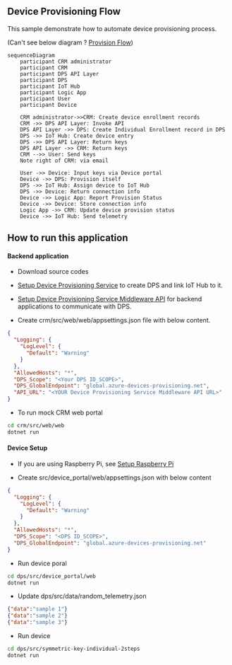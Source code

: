 ## Device Provisioning Flow

This sample demonstrate how to automate device provisioning process.

(Can't see below diagram ? [Provision Flow](docs/img/provisioning-flow.jpg))

```mermaid
sequenceDiagram
    participant CRM administrator
    participant CRM
    participant DPS API Layer
    participant DPS
    participant IoT Hub
    participant Logic App
    participant User
    participant Device
    
    CRM administrator->>CRM: Create device enrollment records
    CRM ->> DPS API Layer: Invoke API
    DPS API Layer ->> DPS: Create Individual Enrollment record in DPS
    DPS ->> IoT Hub: Create device entry
    DPS ->> DPS API Layer: Return keys
    DPS API Layer ->> CRM: Return keys
    CRM -->> User: Send keys
    Note right of CRM: via email
    
    User ->> Device: Input keys via Device portal
    Device ->> DPS: Provision itself
    DPS ->> IoT Hub: Assign device to IoT Hub
    DPS ->> Device: Return connection info
    Device ->> Logic App: Report Provision Status
    Device ->> Device: Store connection info
    Logic App ->> CRM: Update device provision status
    Device ->> IoT Hub: Send telemetry
```

## How to run this application

#### Backend application

-   Download source codes

-   [Setup Device Provisioning Service](docs/dps.md) to create DPS and link IoT Hub to it.

-   [Setup Device Provisioning Service Middleware API](docs/dps_api.md) for backend applications to communicate with DPS.

-   Create crm/src/web/web/appsettings.json file with below content.

```json
{
  "Logging": {
    "LogLevel": {
      "Default": "Warning"
    }
  },
  "AllowedHosts": "*",
  "DPS_Scope": "<Your DPS ID_SCOPE>",
  "DPS_GlobalEndpoint": "global.azure-devices-provisioning.net",
  "API_URL": "<YOUR Device Provisioning Service Middleware API URL>"
}
```

-   To run mock CRM web portal

```bash
cd crm/src/web/web
dotnet run
```

#### Device Setup

-   If you are using Raspberry Pi, see [Setup Raspberry Pi](docs/raspberry-pi.md)

-   Create src/device_portal/web/appsettings.json with below content

```json
{
  "Logging": {
    "LogLevel": {
      "Default": "Warning"
    }
  },
  "AllowedHosts": "*",
  "DPS_Scope": "<DPS ID_SCOPE>",
  "DPS_GlobalEndpoint": "global.azure-devices-provisioning.net"
}
```

-   Run device poral

```bash
cd dps/src/device_portal/web
dotnet run
```

-   Update dps/src/data/random_telemetry.json

```json
{"data":"sample 1"}
{"data":"sample 2"}
{"data":"sample 3"}
```
-   Run device

```bash
cd dps/src/symmetric-key-individual-2steps
dotnet run
```